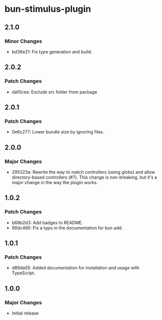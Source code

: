 # bun-stimulus-plugin

## 2.1.0

### Minor Changes

- bd36e21: Fix type generation and build.

## 2.0.2

### Patch Changes

- daf0cee: Exclude src folder from package

## 2.0.1

### Patch Changes

- 0e6c277: Lower bundle size by ignoring files.

## 2.0.0

### Major Changes

- 295323a: Rewrite the way to match controllers (using globs) and allow directory-based controllers (#7). This change is non-breaking, but it's a major change in the way the plugin works.

## 1.0.2

### Patch Changes

- b68b2d3: Add badges to README.
- 90dc485: Fix a typo in the documentation for bun add.

## 1.0.1

### Patch Changes

- d89da55: Added documentation for installation and usage with TypeScript.

## 1.0.0

### Major Changes

- Initial release
